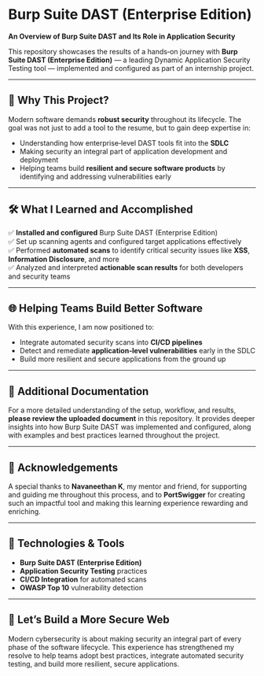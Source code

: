 # Burp Suite DAST (Enterprise Edition)

**An Overview of Burp Suite DAST and Its Role in Application Security**

This repository showcases the results of a hands‑on journey with **Burp Suite DAST (Enterprise Edition)** — a leading Dynamic Application Security Testing tool — implemented and configured as part of an internship project.

---

## 🎯 Why This Project?

Modern software demands **robust security** throughout its lifecycle. The goal was not just to add a tool to the resume, but to gain deep expertise in:

- Understanding how enterprise‑level DAST tools fit into the **SDLC**
- Making security an integral part of application development and deployment
- Helping teams build **resilient and secure software products** by identifying and addressing vulnerabilities early

---

## 🛠️ What I Learned and Accomplished
✅ **Installed and configured** Burp Suite DAST (Enterprise Edition)  
✅ Set up scanning agents and configured target applications effectively  
✅ Performed **automated scans** to identify critical security issues like **XSS**, **Information Disclosure**, and more  
✅ Analyzed and interpreted **actionable scan results** for both developers and security teams  

---

## 🌐 Helping Teams Build Better Software
With this experience, I am now positioned to:
- Integrate automated security scans into **CI/CD pipelines**  
- Detect and remediate **application‑level vulnerabilities** early in the SDLC  
- Build more resilient and secure applications from the ground up  

---

## 📄 Additional Documentation
For a more detailed understanding of the setup, workflow, and results, **please review the uploaded document** in this repository. It provides deeper insights into how Burp Suite DAST was implemented and configured, along with examples and best practices learned throughout the project.

---

## 🙌 Acknowledgements
A special thanks to **Navaneethan K**, my mentor and friend, for supporting and guiding me throughout this process, and to **PortSwigger** for creating such an impactful tool and making this learning experience rewarding and enriching.

---

## 🔐 Technologies & Tools
- **Burp Suite DAST (Enterprise Edition)**
- **Application Security Testing** practices
- **CI/CD Integration** for automated scans
- **OWASP Top 10** vulnerability detection

---

## 🚀 Let’s Build a More Secure Web
Modern cybersecurity is about making security an integral part of every phase of the software lifecycle. This experience has strengthened my resolve to help teams adopt best practices, integrate automated security testing, and build more resilient, secure applications.
